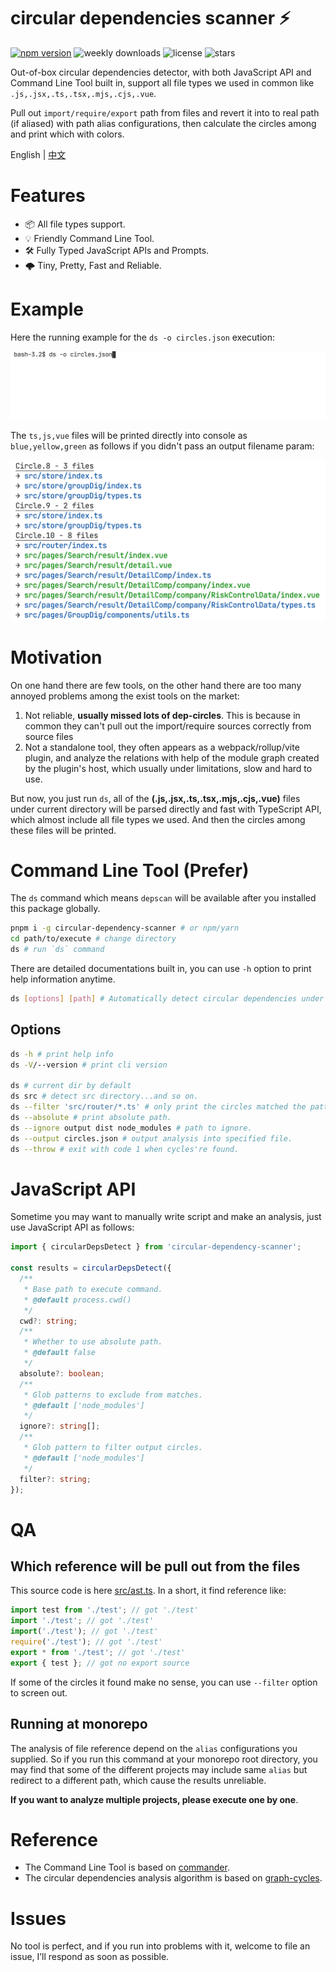 # circular dependencies scanner ⚡

[![npm version](https://img.shields.io/npm/v/circular-dependency-scanner)](https://npmjs.com/package/circular-dependency-scanner)
![weekly downloads](https://img.shields.io/npm/dw/circular-dependency-scanner)
![license](https://img.shields.io/npm/l/circular-dependency-scanner)
![stars](https://img.shields.io/github/stars/emosheeep/fe-tools)

Out-of-box circular dependencies detector, with both JavaScript API and Command Line Tool built in, support all file types we used in common like `.js,.jsx,.ts,.tsx,.mjs,.cjs,.vue`.

Pull out `import/require/export` path from files and revert it into to real path (if aliased) with path alias configurations, then calculate the circles among and print which with colors.

English | [中文](./README.zh_CN.md)

# Features

- 📦 All file types support.
- 💡 Friendly Command Line Tool.
- 🛠️ Fully Typed JavaScript APIs and Prompts.
- 🌩 Tiny, Pretty, Fast and Reliable.

# Example

Here the running example for the `ds -o circles.json` execution:

![cli.gif](https://raw.githubusercontent.com/emosheeep/fe-tools/HEAD/packages/circular-dependency-scanner/snapshots/cli.gif)

The `ts,js,vue` files will be printed directly into console as `blue,yellow,green` as follows if you didn't pass an output filename param:

![output-snapshot](https://raw.githubusercontent.com/emosheeep/fe-tools/HEAD/packages/circular-dependency-scanner/snapshots/output.png)

# Motivation

On one hand there are few tools, on the other hand there are too many annoyed problems among the exist tools on the market:

1. Not reliable, **usually missed lots of dep-circles**. This is because in common they can't pull out the import/require sources correctly from source files
2. Not a standalone tool, they often appears as a webpack/rollup/vite plugin, and analyze the relations with help of the module graph created by the plugin's host, which usually under limitations, slow and hard to use.

But now, you just run `ds`, all of the **(.js,.jsx,.ts,.tsx,.mjs,.cjs,.vue)** files under current directory will be parsed directly and fast with TypeScript API, which almost include all file types we used. And then the circles among these files will be printed.

# Command Line Tool (Prefer)

The `ds` command which means `depscan` will be available after you installed this package globally.

```sh
pnpm i -g circular-dependency-scanner # or npm/yarn
cd path/to/execute # change directory
ds # run `ds` command
```

There are detailed documentations built in, you can use `-h` option to print help information anytime.

```sh
ds [options] [path] # Automatically detect circular dependencies under the current directory and print the circles.
```

## Options

```sh
ds -h # print help info
ds -V/--version # print cli version

ds # current dir by default
ds src # detect src directory...and so on.
ds --filter 'src/router/*.ts' # only print the circles matched the pattern.
ds --absolute # print absolute path.
ds --ignore output dist node_modules # path to ignore.
ds --output circles.json # output analysis into specified file.
ds --throw # exit with code 1 when cycles're found.
```

# JavaScript API

Sometime you may want to manually write script and make an analysis, just use JavaScript API as follows:

```ts
import { circularDepsDetect } from 'circular-dependency-scanner';

const results = circularDepsDetect({
  /**
   * Base path to execute command.
   * @default process.cwd()
   */
  cwd?: string;
  /**
   * Whether to use absolute path.
   * @default false
   */
  absolute?: boolean;
  /**
   * Glob patterns to exclude from matches.
   * @default ['node_modules']
   */
  ignore?: string[];
  /**
   * Glob pattern to filter output circles.
   * @default ['node_modules']
   */
  filter?: string;
});

```

# QA

## Which reference will be pull out from the files

This source code is here [src/ast.ts](https://github.com/emosheeep/fe-tools/blob/HEAD/packages/circular-dependency-scanner/src/ast.ts). In a short, it find reference like: 

```ts
import test from './test'; // got './test'
import './test'; // got './test'
import('./test'); // got './test'
require('./test'); // got './test'
export * from './test'; // got './test'
export { test }; // got no export source
```

If some of the circles it found make no sense, you can use `--filter` option to screen out.

## Running at monorepo

The analysis of file reference depend on the `alias` configurations you supplied. So if you run this command at your monorepo root directory, you may find that some of the different projects may include same `alias` but redirect to a different path, which cause the results unreliable.

**If you want to analyze multiple projects, please execute one by one**.

# Reference

- The Command Line Tool is based on [commander](https://github.com/tj/commander.js).
- The circular dependencies analysis algorithm is based on [graph-cycles](https://github.com/grantila/graph-cycles).

# Issues

No tool is perfect, and if you run into problems with it, welcome to file an issue, I’ll respond as soon as possible.
